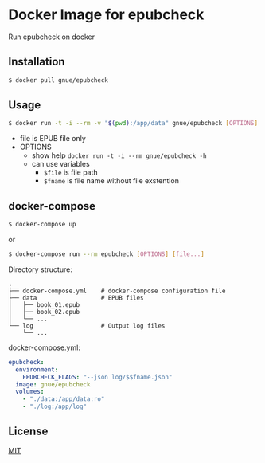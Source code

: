 # Docker Image for epubcheck

Run epubcheck on docker

## Installation

```sh
$ docker pull gnue/epubcheck
```

## Usage

```sh
$ docker run -t -i --rm -v "$(pwd):/app/data" gnue/epubcheck [OPTIONS] [file...]
```

* file is EPUB file only
* OPTIONS
  * show help `docker run -t -i --rm gnue/epubcheck -h`
  * can use variables
    * `$file` is file path
    * `$fname` is file name without file exstention

## docker-compose

```sh
$ docker-compose up
```

or

```sh
$ docker-compose run --rm epubcheck [OPTIONS] [file...]
```

Directory structure:

```
.
├── docker-compose.yml    # docker-compose configuration file
├── data                  # EPUB files
│   ├── book_01.epub
│   ├── book_02.epub
│   └── ...
└── log                   # Output log files
    └── ...
```

docker-compose.yml:

```yaml
epubcheck:
  environment:
    EPUBCHECK_FLAGS: "--json log/$$fname.json"
  image: gnue/epubcheck
  volumes:
    - "./data:/app/data:ro"
    - "./log:/app/log"
```

## License

[MIT](LICENSE.txt)
